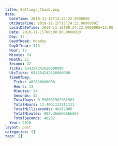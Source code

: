 ```yaml
---
title: Settings_thumb.png
date:
  DateTime: 2010-11-15T13:24:22.0000000
  UtcDateTime: 2010-11-15T13:24:22.0000000Z
  LocalDateTime: 2010-11-16T00:24:22.0000000+11:00
  Date: 2010-11-15T00:00:00.0000000
  Day: 15
  DayOfWeek: Monday
  DayOfYear: 319
  Hour: 13
  Minute: 24
  Month: 11
  Second: 22
  Ticks: 634254242620000000
  UtcTicks: 634254242620000000
  TimeOfDay:
    Ticks: 482620000000
    Hours: 13
    Minutes: 24
    Seconds: 22
    TotalDays: 0.558587962962963
    TotalHours: 13.4061111111111
    TotalMilliseconds: 48262000
    TotalMinutes: 804.366666666667
    TotalSeconds: 48262
  Year: 2010
layout: post
categories: []
tags: []
---
```


